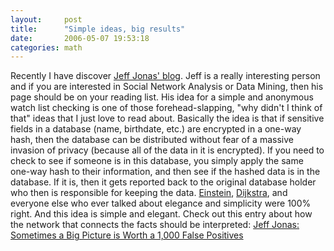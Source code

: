 ```yaml
---
layout:     post
title:      "Simple ideas, big results"
date:       2006-05-07 19:53:18
categories: math
---
```

Recently I have discover [Jeff Jonas' blog](http://jeffjonas.typepad.com/jeff_jonas/). Jeff is a really interesting person and if you are interested in Social Network Analysis or Data Mining, then his page should be on your reading list. His idea for a simple and anonymous watch list checking is one of those forehead-slapping, "why didn't I think of that" ideas that I just love to read about. Basically the idea is that if sensitive fields in a database (name, birthdate, etc.) are encrypted in a one-way hash, then the database can be distributed without fear of a massive invasion of privacy (because all of the data in it is encrypted). If you need to check to see if someone is in this database, you simply apply the same one-way hash to their information, and then see if the hashed data is in the database. If it is, then it gets reported back to the original database holder who then is responsible for keeping the data. [Einstein](http://www.brainyquote.com/quotes/quotes/a/alberteins103652.html), [Dijkstra](http://www.brainyquote.com/quotes/quotes/e/edsgerdijk204332.html), and everyone else who ever talked about elegance and simplicity were 100% right. And this idea is simple and elegant. Check out this entry about how the network that connects the facts should be interpreted: [Jeff Jonas: Sometimes a Big Picture is Worth a 1,000 False Positives](http://jeffjonas.typepad.com/jeff_jonas/2006/05/sometimes_a_big.html)
